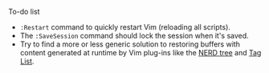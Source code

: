 To-do list

 * `:Restart` command to quickly restart Vim (reloading all scripts).
 * The `:SaveSession` command should lock the session when it's saved.
 * Try to find a more or less generic solution to restoring buffers with content generated at runtime by Vim plug-ins like the [NERD tree](http://www.vim.org/scripts/script.php?script_id=1658) and [Tag List](http://www.vim.org/scripts/script.php?script_id=273).
